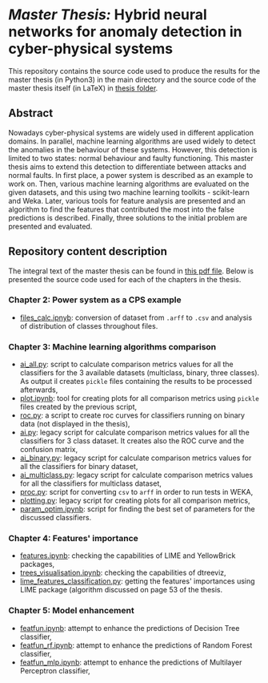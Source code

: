 # <i>Master Thesis:</i> Hybrid neural networks for anomaly detection in cyber-physical systems

This repository contains the source code used to produce the results for the master thesis (in Python3) in the main directory and the source code of the master thesis itself (in LaTeX) in <a href="thesis">thesis folder</a>.

## Abstract

Nowadays cyber-physical systems are widely used in different application domains. In parallel, machine learning algorithms are used widely to detect the anomalies in the behaviour of these systems. However, this detection is limited to two states: normal behaviour and faulty functioning. This master thesis aims to extend this detection to differentiate between attacks and normal faults. In first place, a power system is described as an example to work on. Then, various machine learning algorithms are evaluated on the given datasets, and this using two machine learning toolkits - scikit-learn and Weka. Later, various tools for feature analysis are presented and an algorithm to find the features that contributed the most into the false predictions is described. Finally, three solutions to the initial problem are presented and evaluated.


## Repository content description

The integral text of the master thesis can be found in <a href="thesis/thesis.pdf">this pdf file</a>. Below is presented the source code used for each of the chapters in the thesis.

### Chapter 2: Power system as a CPS example

- <a href="files_calc.ipynb">files_calc.ipnyb</a>: conversion of dataset from `.arff` to `.csv` and analysis of distribution of classes throughout files.

### Chapter 3: Machine learning algorithms comparison

- <a href="ai_all.py">ai_all.py</a>: script to calculate comparison metrics values for all the classifiers for the 3 available datasets (multiclass, binary, three classes). As output il creates `pickle` files containing the results to be processed afterwards,
- <a href="plot.ipynb">plot.ipynb</a>: tool for creating plots for all comparison metrics using `pickle` files created by the previous script,
- <a href="roc.py">roc.py</a>: a script to create roc curves for classifiers running on binary data (not displayed in the thesis),
- <a href="ai.py">ai.py</a>: legacy script for calculate comparison metrics values for all the classifiers for 3 class dataset. It creates also the ROC curve and the confusion matrix,
- <a href="ai_binary.py">ai_binary.py</a>: legacy script for calculate comparison metrics values for all the classifiers for binary dataset,
- <a href="ai_multiclass.py">ai_multiclass.py</a>: legacy script for calculate comparison metrics values for all the classifiers for multiclass dataset,
- <a href="proc.py">proc.py</a>: script for converting `csv` to `arff` in order to run tests in WEKA,
- <a href="plotting.py">plotting.py</a>: legacy script for creating plots for all comparison metrics,
- <a href="param_optim.ipynb">param_optim.ipynb</a>: script for finding the best set of parameters for the discussed classifiers.

### Chapter 4: Features' importance

- <a href="features.ipynb">features.ipynb</a>: checking the capabilities of LIME and YellowBrick packages,
- <a href="trees_visualisation.ipynb">trees_visualisation.ipynb</a>: checking the capabilities of dtreeviz,
- <a href="lime_features_classification.py">lime_features_classification.py</a>: getting the features' importances using LIME package (algorithm discussed on page 53 of the thesis.

### Chapter 5: Model enhancement

- <a href="featfun.ipynb">featfun.ipynb</a>: attempt to enhance the predictions of Decision Tree classifier,
- <a href="featfun_rf.ipynb">featfun_rf.ipynb</a>: attempt to enhance the predictions of Random Forest classifier,
- <a href="featfun_mlp.ipynb">featfun_mlp.ipynb</a>: attempt to enhance the predictions of Multilayer Perceptron classifier,

